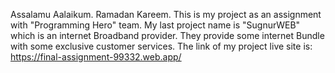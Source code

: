 Assalamu Aalaikum. Ramadan Kareem. This is my project as an assignment with "Programming Hero" team. My last project name is "SugnurWEB" which is an internet Broadband provider. They provide some internet Bundle with some exclusive customer services. The link of my project live site is: https://final-assignment-99332.web.app/